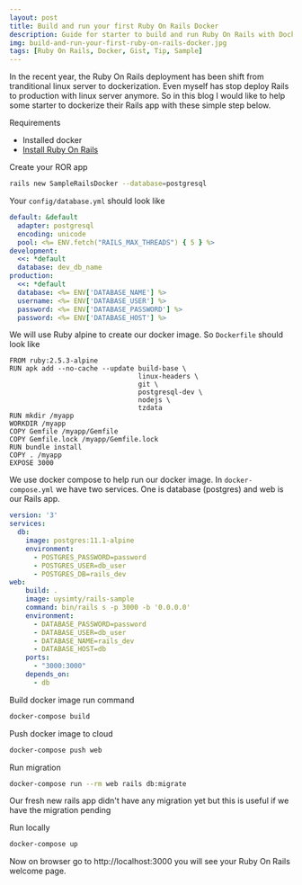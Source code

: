 ```yaml
---
layout: post
title: Build and run your first Ruby On Rails Docker
description: Guide for starter to build and run Ruby On Rails with Docker
img: build-and-run-your-first-ruby-on-rails-docker.jpg
tags: [Ruby On Rails, Docker, Gist, Tip, Sample]
---
```


In the recent year, the Ruby On Rails deployment has been shift from tranditional linux server to dockerization. Even myself has stop deploy Rails to production with linux server anymore. So in this blog I would like to help some starter to dockerize their Rails app with these simple step below.

<!-- ad -->

Requirements

* Installed docker
* [Install Ruby On Rails](https://uysim.com/install-ruby-on-rails-with-rvm/)

Create your ROR app

```bash
rails new SampleRailsDocker --database=postgresql
```

Your `config/database.yml` should look like

```yml
default: &default
  adapter: postgresql
  encoding: unicode
  pool: <%= ENV.fetch("RAILS_MAX_THREADS") { 5 } %>
development:
  <<: *default
  database: dev_db_name
production:
  <<: *default
  database: <%= ENV['DATABASE_NAME'] %>
  username: <%= ENV['DATABASE_USER'] %>
  password: <%= ENV['DATABASE_PASSWORD'] %>
  password: <%= ENV['DATABASE_HOST'] %>
```

We will use Ruby alpine to create our docker image. So `Dockerfile` should look like
```
FROM ruby:2.5.3-alpine
RUN apk add --no-cache --update build-base \
                                linux-headers \
                                git \
                                postgresql-dev \
                                nodejs \
                                tzdata
RUN mkdir /myapp
WORKDIR /myapp
COPY Gemfile /myapp/Gemfile
COPY Gemfile.lock /myapp/Gemfile.lock
RUN bundle install
COPY . /myapp
EXPOSE 3000
```

We use docker compose to help run our docker image. In `docker-compose.yml` we have two services. One is database (postgres) and web is our Rails app.
```yml
version: '3'
services:
  db:
    image: postgres:11.1-alpine
    environment:
      - POSTGRES_PASSWORD=password
      - POSTGRES_USER=db_user
      - POSTGRES_DB=rails_dev
web:
    build: .
    image: uysimty/rails-sample
    command: bin/rails s -p 3000 -b '0.0.0.0'
    environment:
      - DATABASE_PASSWORD=password
      - DATABASE_USER=db_user
      - DATABASE_NAME=rails_dev
      - DATABASE_HOST=db
    ports:
      - "3000:3000"
    depends_on:
      - db
```

Build docker image run command
```bash
docker-compose build
```

Push docker image to cloud
```bash
docker-compose push web
```

Run migration
```bash
docker-compose run --rm web rails db:migrate
```


Our fresh new rails app didn't have any migration yet but this is useful if we have the migration pending

Run locally
```bash
docker-compose up
```

Now on browser go to http://localhost:3000 you will see your Ruby On Rails welcome page.




